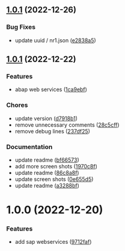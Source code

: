 ## [1.0.1](https://github.com/newrelic/nr1-sap-webservices/compare/v1.0.0...v1.0.1) (2022-12-26)


### Bug Fixes

* update uuid / nr1.json ([e2838a5](https://github.com/newrelic/nr1-sap-webservices/commit/e2838a5fd1e231cc211ae0dec721badc93d3ad5e))

## [1.0.1](https://github.com/newrelic/nr1-sap-webservices/compare/v1.0.0...v1.0.1) (2022-12-22)



### Features
* abap web services ([1ca9ebf](https://github.com/newrelic/nr1-sap-webservices/commit/1ca9ebff3a34a31df623dff80c794e2036843ec5))


### Chores
* update version ([d7918b1](https://github.com/newrelic/nr1-sap-webservices/commit/d7918b1bfa5f950073e45a7f9517cc91c3760775))
* remove unnecessary comments ([28c5cff](https://github.com/newrelic/nr1-sap-webservices/commit/28c5cffd522e63db1a52df1f3a9afdd28c8ac22e))
* remove debug lines ([237df25](https://github.com/newrelic/nr1-sap-webservices/commit/237df25810c700fa4ce2be6e6b053da14e03ed81))


### Documentation
* update readme ([bf66573](https://github.com/newrelic/nr1-sap-webservices/commit/bf665735790b74ecd6803d3a79f6d07051cf7c0c))
* add more screen shots ([1970c8f](https://github.com/newrelic/nr1-sap-webservices/commit/1970c8ff5ba90e0bab2ac9be0b8e48096c031f82))
* update readme ([86c8a8f](https://github.com/newrelic/nr1-sap-webservices/commit/86c8a8f26f6a57ba602dab134d72d7790a743630))
* update screen shots ([0e655d5](https://github.com/newrelic/nr1-sap-webservices/commit/0e655d5175c6e1e941c8c8efad53ae1362c87131))
* update readme ([a3288bf](https://github.com/newrelic/nr1-sap-webservices/commit/a3288bf4d69ba38bce9fad5f4c73a0af45156d1f))


# 1.0.0 (2022-12-20)


### Features

* add sap webservices ([9712faf](https://github.com/newrelic/nr1-sap-webservices/commit/9712faf322af5a16e8ff4077f0973ed883d50555))
